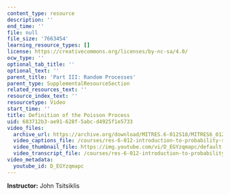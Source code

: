 ```yaml
---
content_type: resource
description: ''
end_time: ''
file: null
file_size: '7663454'
learning_resource_types: []
license: https://creativecommons.org/licenses/by-nc-sa/4.0/
ocw_type: ''
optional_tab_title: ''
optional_text: ''
parent_title: 'Part III: Random Processes'
parent_type: SupplementalResourceSection
related_resources_text: ''
resource_index_text: ''
resourcetype: Video
start_time: ''
title: Definition of the Poisson Process
uid: 683712b3-ae91-628f-5abc-d4925f1e5733
video_files:
  archive_url: https://archive.org/download/MITRES.6-012S18/MITRES6_012S18_L22-02_300k.mp4
  video_captions_file: /courses/res-6-012-introduction-to-probability-spring-2018/47e006b3eb815054aedd464d766e454d_D_EGYzqmapc.vtt
  video_thumbnail_file: https://img.youtube.com/vi/D_EGYzqmapc/default.jpg
  video_transcript_file: /courses/res-6-012-introduction-to-probability-spring-2018/0de13560daee0c9c3685bbe685f82694_D_EGYzqmapc.pdf
video_metadata:
  youtube_id: D_EGYzqmapc
---
```


**Instructor:** John Tsitsiklis

